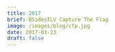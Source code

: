 ```yaml
---
title: 2017
brief: BSidesTLV Capture The Flag
image: /images/blog/cfp.jpg
date: 2017-03-23
draft: false
---
```

